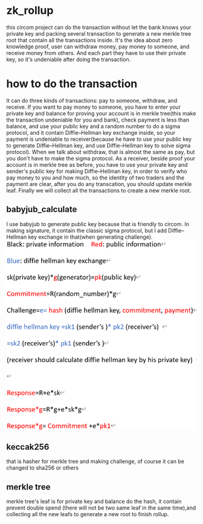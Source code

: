 # zk_rollup
this circom project can do the transaction without let the bank knows your private key and packing several transaction to generate a new merkle tree root that contain all the transactions inside. It's the idea about zero knowledge proof, user can withdraw money, pay money to someone, and receive money from others. And each part they have to use their private key, so it's undeniable after doing the transaction.

# how to do the transaction
It can do three kinds of transactions: pay to someone, withdraw, and receive. If you want to pay money to someone, you have to enter your private key and balance for proving your account is in merkle tree(this make the transaction undeniable for you and bank), check payment is less than balance, and use your public key and a random number to do a sigma protocol, and it contain Diffie–Hellman key exchange inside, so your payment is undeniable to receiver(because he have to use your public key to generate Diffie–Hellman key, and use Diffie–Hellman key to solve sigma protocol). When we talk about withdraw, that is almost the same as pay, but you don't have to make the sigma protocol. As a receiver, beside proof your account is in merkle tree as before, you have to use your private key and sender's public key for making Diffie–Hellman key, in order to verify who pay money to you and how much, so the identity of two traders and the payment are clear, after you do any transcation, you should update merkle leaf. 
Finally we will collect all the transactions to create a new merkle root.

## babyjub_calculate
I use babyjub to generate public key because that is friendly to circom. In making signature, it contain the classic sigma protocol, but I add Diffie–Hellman key exchange in that(when generating challenge). 
<img src="instructions.png" alt="png">

## keccak256 
that is hasher for merkle tree and making challenge, of course it can be changed to sha256 or others

## merkle tree 
merkle tree's leaf is for private key and balance do the hash, it contain prevent double spend (there will not be two same leaf in the same time),and collecting all the new leafs to generate a new root to finish rollup.

